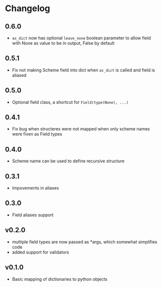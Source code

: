 # Changelog

## 0.6.0

- `as_dict` now has optional `leave_none` boolean parameter to allow field with None as value to be in output, False by default

## 0.5.1

 - Fix not making Scheme field into dict when `as_dict` is called and field is aliased

## 0.5.0

- Optional field class, a shortcut for `Field(type(None), ...)`

## 0.4.1

- Fix bug when structeres were not mapped when only scheme names were fiven as Field types

## 0.4.0

- Scheme name can be used to define recursive structure

## 0.3.1

- Impovements in aliases

## 0.3.0

- Field aliases support

## v0.2.0

- multiple field types are now passed as *args, which somewhat simplifies code
- added support for validators

## v0.1.0

- Basic mapping of dictionaries to python objects
